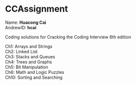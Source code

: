 # CCAssignment

Name: **Huacong Cai**<br>
AndrewID: **hcai**

Coding solutions for Cracking the Coding Interview 6th edition


Ch1: Arrays and Strings<br>
Ch2: Linked List<br>
Ch3: Stacks and Queues<br>
Ch4: Trees and Graphs<br>
Ch5: Bit Manipulation<br>
Ch6: Math and Logic Puzzles<br>
Ch10: Sorting and Searching

